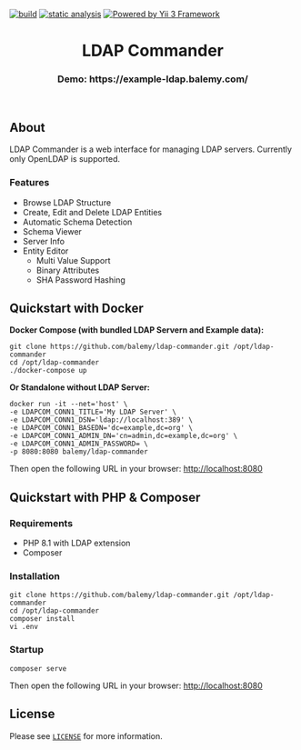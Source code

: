 [![build](https://github.com/balemy/ldap-commander/actions/workflows/build.yml/badge.svg)](https://github.com/balemy/ldap-commander/actions/workflows/build.yml)
[![static analysis](https://github.com/balemy/ldap-commander/actions/workflows/static.yml/badge.svg)](https://github.com/balemy/ldap-commander/actions/workflows/static.yml)
[![Powered by Yii 3 Framework](https://img.shields.io/badge/Powered_by-Yii_3_Framework-green.svg?style=flat)](https://www.yiiframework.com/)

<p align="center">
    <h1 align="center">LDAP Commander <sup></sup></h1>
    <h3 align="center">Demo: https://example-ldap.balemy.com/</h3>
    <br>
</p>

## About

LDAP Commander is a web interface for managing LDAP servers. Currently only OpenLDAP is supported.


### Features

- Browse LDAP Structure
- Create, Edit and Delete LDAP Entities
- Automatic Schema Detection
- Schema Viewer
- Server Info
- Entity Editor
  - Multi Value Support
  - Binary Attributes
  - SHA Password Hashing


## Quickstart with Docker

**Docker Compose (with bundled LDAP Servern and Example data):**

```
git clone https://github.com/balemy/ldap-commander.git /opt/ldap-commander
cd /opt/ldap-commander
./docker-compose up
```

**Or Standalone without LDAP Server:**

```
docker run -it --net='host' \
-e LDAPCOM_CONN1_TITLE='My LDAP Server' \
-e LDAPCOM_CONN1_DSN='ldap://localhost:389' \
-e LDAPCOM_CONN1_BASEDN='dc=example,dc=org' \
-e LDAPCOM_CONN1_ADMIN_DN='cn=admin,dc=example,dc=org' \
-e LDAPCOM_CONN1_ADMIN_PASSWORD= \
-p 8080:8080 balemy/ldap-commander
````

Then open the following URL in your browser: [http://localhost:8080](http://localhost:8080)


## Quickstart with PHP & Composer

### Requirements

- PHP 8.1 with LDAP extension
- Composer

### Installation

``` 
git clone https://github.com/balemy/ldap-commander.git /opt/ldap-commander
cd /opt/ldap-commander
composer install
vi .env
``` 

### Startup

``` 
composer serve
``` 

Then open the following URL in your browser: [http://localhost:8080](http://localhost:8080)

## License

Please see [`LICENSE`](./LICENSE.md) for more information.


